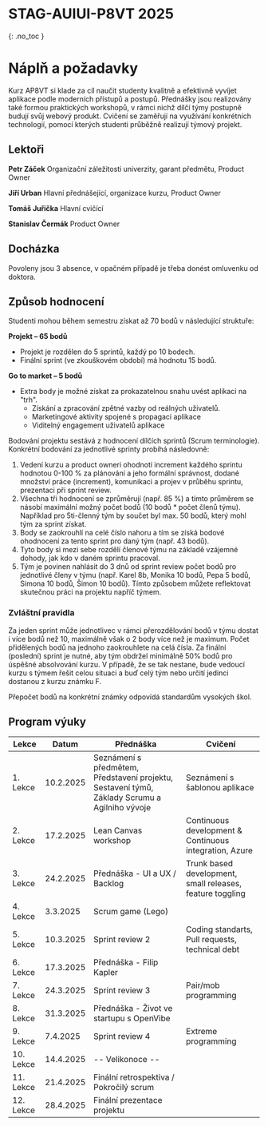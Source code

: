 # STAG-AUIUI-P8VT 2025

{: .no_toc }

# Náplň a požadavky

Kurz AP8VT si klade za cíl naučit studenty kvalitně a efektivně vyvíjet aplikace podle moderních přístupů a postupů. Přednášky jsou
realizovány také formou praktických workshopů, v rámci nichž dílčí týmy postupně budují svůj webový produkt. Cvičení se zaměřují na
využívání konkrétních technologií, pomocí kterých studenti průběžně realizují týmový projekt.

## Lektoři

**Petr Záček**
Organizační záležitosti univerzity, garant předmětu, Product Owner

**Jiří Urban**
Hlavní přednášející, organizace kurzu, Product Owner

**Tomáš Juřička**
Hlavní cvičící

**Stanislav Čermák**
Product Owner

## Docházka

Povoleny jsou 3 absence, v opačném případě je třeba donést omluvenku od doktora.

## Způsob hodnocení

Studenti mohou během semestru získat až 70 bodů v následující struktuře:

**Projekt – 65 bodů**

- Projekt je rozdělen do 5 sprintů, každý po 10 bodech.
- Finální sprint (ve zkouškovém období) má hodnotu 15 bodů.

**Go to market – 5 bodů**

- Extra body je možné získat za prokazatelnou snahu uvést aplikaci na "trh".
    - Získání a zpracování zpětné vazby od reálných uživatelů.
    - Marketingové aktivity spojené s propagací aplikace
    - Viditelný engagement uživatelů aplikace

Bodování projektu sestává z hodnocení dílčích sprintů (Scrum terminologie). Konkrétní bodování za jednotlivé sprinty probíhá následovně:

1. Vedení kurzu a product owneri ohodnotí increment každého sprintu hodnotou 0-100 % za plánování a jeho formální správnost, dodané množství
   práce (increment), komunikaci a projev v průběhu sprintu, prezentaci při sprint review.
2. Všechna tři hodnocení se zprůměrují (např. 85 %) a tímto průměrem se násobí maximální možný počet bodů (10 bodů \* počet členů týmu).
   Například pro 5ti-členný tým by součet byl max. 50 bodů, který mohl tým za sprint získat.
3. Body se zaokrouhlí na celé číslo nahoru a tím se získá bodové ohodnocení za tento sprint pro daný tým (např. 43 bodů).
4. Tyto body si mezi sebe rozdělí členové týmu na základě vzájemné dohody, jak kdo v daném sprintu pracoval.
5. Tým je povinen nahlásit do 3 dnů od sprint review počet bodů pro jednotlivé členy v týmu (např. Karel 8b, Monika 10 bodů, Pepa 5 bodů,
   Simona 10 bodů, Šimon 10 bodů). Tímto způsobem můžete reflektovat skutečnou práci na projektu napříč týmem.

### Zvláštní pravidla

Za jeden sprint může jednotlivec v rámci přerozdělování bodů v týmu dostat i více bodů než 10, maximálně však o 2 body více než je maximum.
Počet přidělených bodů na jednoho zaokrouhlete na celá čísla.
Za finální (poslední) sprint je nutné, aby tým obdržel minimálně 50% bodů pro úspěšné absolvování kurzu. V případě, že se tak nestane, bude
vedoucí kurzu s týmem řešit celou situaci a buď celý tým nebo určití jedinci dostanou z kurzu známku F.

Přepočet bodů na konkrétní známky odpovídá standardům vysokých škol.

## Program výuky

| Lekce     | Datum     | Přednáška                                                                                     | Cvičení                                                   |
|-----------|-----------|-----------------------------------------------------------------------------------------------|-----------------------------------------------------------|
| 1. Lekce  | 10.2.2025 | Seznámení s předmětem, Představení projektu, Sestavení týmů, Základy Scrumu a Agilniho vývoje | Seznámení s šablonou aplikace                             |
| 2. Lekce  | 17.2.2025 | Lean Canvas workshop                                                                          | Continuous development & Continuous integration, Azure    |
| 3. Lekce  | 24.2.2025 | Přednáška - UI a UX / Backlog                                                                 | Trunk based development, small releases, feature toggling |
| 4. Lekce  | 3.3.2025  | Scrum game (Lego)                                                                             |                                                           |
| 5. Lekce  | 10.3.2025 | Sprint review 2                                                                               | Coding standarts, Pull requests, technical debt           |
| 6. Lekce  | 17.3.2025 | Přednáška - Filip Kapler                                                                      |                                                           |
| 7. Lekce  | 24.3.2025 | Sprint review 3                                                                               | Pair/mob programming                                      |                                         |
| 8. Lekce  | 31.3.2025 | Přednáška - Život ve startupu s OpenVibe                                                      |
| 9. Lekce  | 7.4.2025  | Sprint review 4                                                                               | Extreme programming                                       |
| 10. Lekce | 14.4.2025 | -- Velikonoce --                                                                              |                                                           |
| 11. Lekce | 21.4.2025 | Finální retrospektiva / Pokročilý scrum                                                       |                                                           |
| 12. Lekce | 28.4.2025 | Finální prezentace projektu                                                                   |                                                           |
